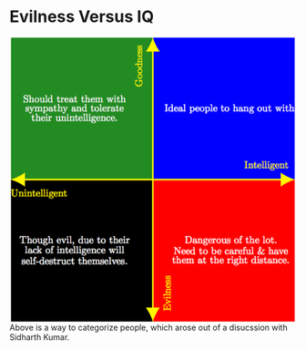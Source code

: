 Evilness Versus IQ
==================

<img style="float: right" src="https://github.com/sivaramambikasaran/EVIQ/raw/master/EvilnessversusIQ.png" />


Above is a way to categorize people, which arose out of a disucssion with Sidharth Kumar.
